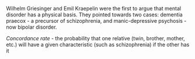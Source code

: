 Wilhelm Griesinger and Emil Kraepelin were the first to argue that mental disorder has a physical basis. They pointed towards two cases: dementia praecox - a precursor of schizophrenia, and manic-depressive psychosis - now bipolar disorder.

*Concordance rate* - the probability that one relative (twin, brother, mother, etc.) will have a given characteristic (such as schizophrenia) if the other has it